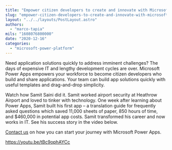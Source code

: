 ```yaml
---
title: "Empower citizen developers to create and innovate with Microsoft Power Apps"
slug: "empower-citizen-developers-to-create-and-innovate-with-microsoft-power-apps"
layout: "../../layouts/PostLayout.astro"
authors: 
  - "marco-tapia"
mils: "1608076800000"
date: "2020-12-16"
categories: 
  - "microsoft-power-platform"
---
```


Need application solutions quickly to address imminent challenges? The days of expensive IT and lengthy development cycles are over. Microsoft Power Apps empowers your workforce to become citizen developers who build and share applications. Your team can build app solutions quickly with useful templates and drag-and-drop simplicity.

Watch how Samit Saini did it. Samit worked airport security at Heathrow Airport and loved to tinker with technology. One week after learning about Power Apps, Samit built his first app – a translation guide for frequently asked questions which saved 11,000 sheets of paper, 850 hours of time, and $460,000 in potential app costs. Samit transformed his career and now works in IT. See his success story in the video below.

[Contact us](https://picnet.com.au/blog/empower-citizen-developers-to-create-and-innovate-with-microsoft-power-apps/#contactus) on how you can start your journey with Microsoft Power Apps.

https://youtu.be/tBc9ophAYCc

